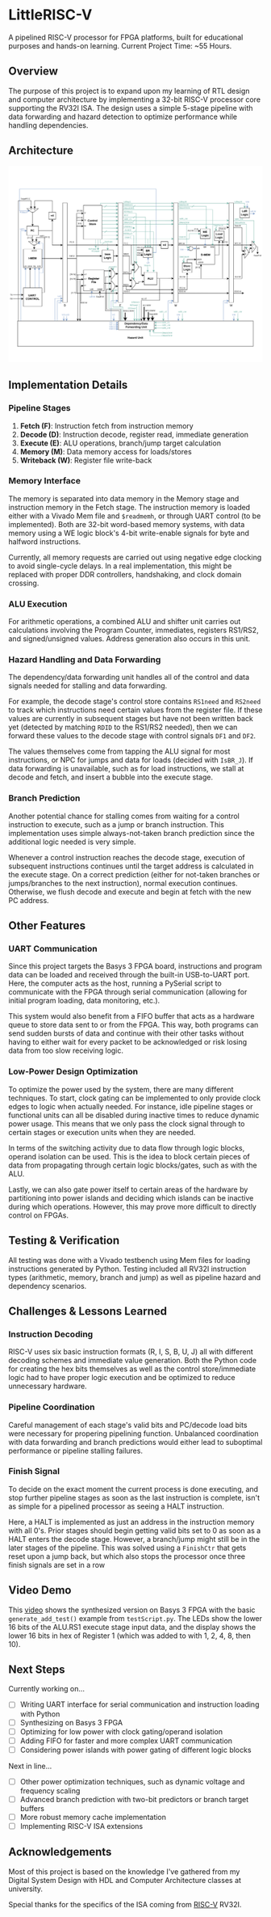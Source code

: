 # LittleRISC-V

A pipelined RISC-V processor for FPGA platforms, built for educational purposes and hands-on learning. Current Project Time: ~55 Hours.

## Overview

The purpose of this project is to expand upon my learning of RTL design and computer architecture by implementing a 32-bit RISC-V processor core supporting the RV32I ISA. The design uses a simple 5-stage pipeline with data forwarding and hazard detection to optimize performance while handling dependencies.

## Architecture

![little-risc-v architecture](./readme/little-risc-v-architecture200.png "little-risc-v architecture")

## Implementation Details

### Pipeline Stages
1. **Fetch (F)**: Instruction fetch from instruction memory
2. **Decode (D)**: Instruction decode, register read, immediate generation
3. **Execute (E)**: ALU operations, branch/jump target calculation
4. **Memory (M)**: Data memory access for loads/stores
5. **Writeback (W)**: Register file write-back

### Memory Interface
The memory is separated into data memory in the Memory stage and instruction memory in the Fetch stage. The instruction memory is loaded either with a Vivado Mem file and `$readmemh`, or through UART control (to be implemented). Both are 32-bit word-based memory systems, with data memory using a WE logic block's 4-bit write-enable signals for byte and halfword instructions.

Currently, all memory requests are carried out using negative edge clocking to avoid single-cycle delays. In a real implementation, this might be replaced with proper DDR controllers, handshaking, and clock domain crossing.

### ALU Execution
For arithmetic operations, a combined ALU and shifter unit carries out calculations involving the Program Counter, immediates, registers RS1/RS2, and signed/unsigned values. Address generation also occurs in this unit.

### Hazard Handling and Data Forwarding
The dependency/data forwarding unit handles all of the control and data signals needed for stalling and data forwarding. 

For example, the decode stage's control store contains `RS1need` and `RS2need` to track which instructions need certain values from the register file. If these values are currently in subsequent stages but have not been written back yet (detected by matching `RDID` to the RS1/RS2 needed), then we can forward these values to the decode stage with control signals `DF1` and `DF2`. 

The values themselves come from tapping the ALU signal for most instructions, or NPC for jumps and data for loads (decided with `IsBR_J`). If data forwarding is unavailable, such as for load instructions, we stall at decode and fetch, and insert a bubble into the execute stage. 

### Branch Prediction
Another potential chance for stalling comes from waiting for a control instruction to execute, such as a jump or branch instruction. This implementation uses simple always-not-taken branch prediction since the additional logic needed is very simple. 

Whenever a control instruction reaches the decode stage, execution of subsequent instructions continues until the target address is calculated in the execute stage. On a correct prediction (either for not-taken branches or jumps/branches to the next instruction), normal execution continues. Otherwise, we flush decode and execute and begin at fetch with the new PC address.

## Other Features

### UART Communication

Since this project targets the Basys 3 FPGA board, instructions and program data can be loaded and received through the built-in USB-to-UART port. Here, the computer acts as the host, running a PySerial script to communicate with the FPGA through serial communication (allowing for initial program loading, data monitoring, etc.).

This system would also benefit from a FIFO buffer that acts as a hardware queue to store data sent to or from the FPGA. This way, both programs can send sudden bursts of data and continue with their other tasks without having to either wait for every packet to be acknowledged or risk losing data from too slow receiving logic. 

### Low-Power Design Optimization

To optimize the power used by the system, there are many different techniques. To start, clock gating can be implemented to only provide clock edges to logic when actually needed. For instance, idle pipeline stages or functional units can all be disabled during inactive times to reduce dynamic power usage. This means that we only pass the clock signal through to certain stages or execution units when they are needed.

In terms of the switching activity due to data flow through logic blocks, operand isolation can be used. This is the idea to block certain pieces of data from propagating through certain logic blocks/gates, such as with the ALU.

Lastly, we can also gate power itself to certain areas of the hardware by partitioning into power islands and deciding which islands can be inactive during which operations. However, this may prove more difficult to directly control on FPGAs.

## Testing & Verification

All testing was done with a Vivado testbench using Mem files for loading instructions generated by Python. Testing included all RV32I instruction types (arithmetic, memory, branch and jump) as well as pipeline hazard and dependency scenarios.

## Challenges & Lessons Learned

### Instruction Decoding
RISC-V uses six basic instruction formats (R, I, S, B, U, J) all with different decoding schemes and immediate value generation. Both the Python code for creating the hex bits themselves as well as the control store/immediate logic had to have proper logic execution and be optimized to reduce unnecessary hardware.

### Pipeline Coordination
Careful management of each stage's valid bits and PC/decode load bits were necessary for propering pipelining function. Unbalanced coordination with data forwarding and branch predictions would either lead to suboptimal performance or pipeline stalling failures.

### Finish Signal
To decide on the exact moment the current process is done executing, and stop further pipeline stages as soon as the last instruction is complete, isn't as simple for a pipelined processor as seeing a HALT instruction. 

Here, a HALT is implemented as just an address in the instruction memory with all 0's. Prior stages should begin getting valid bits set to 0 as soon as a HALT enters the decode stage. However, a branch/jump might still be in the later stages of the pipeline. This was solved using a `FinishCtr` that gets reset upon a jump back, but which also stops the processor once three finish signals are set in a row

## Video Demo

This [video](https://drive.google.com/file/d/1oCVr7mlt3CBNa0UVcwoZdZKpuwLAlaj_/view?usp=sharing) shows the synthesized version on Basys 3 FPGA with the basic `generate_add_test()` example from `testScript.py`. The LEDs show the lower 16 bits of the ALU.RS1 execute stage input data, and the display shows the lower 16 bits in hex of Register 1 (which was added to with 1, 2, 4, 8, then 10).

## Next Steps

Currently working on...
- [ ] Writing UART interface for serial communication and instruction loading with Python
- [ ] Synthesizing on Basys 3 FPGA
- [ ] Optimizing for low power with clock gating/operand isolation
- [ ] Adding FIFO for faster and more complex UART communication
- [ ] Considering power islands with power gating of different logic blocks 

Next in line...
- [ ] Other power optimization techniques, such as dynamic voltage and frequency scaling
- [ ] Advanced branch prediction with two-bit predictors or branch target buffers
- [ ] More robust memory cache implementation
- [ ] Implementing RISC-V ISA extensions

## Acknowledgements
Most of this project is based on the knowledge I've gathered from my Digital System Design with HDL and Computer Architecture classes at university.

Special thanks for the specifics of the ISA coming from [RISC-V](https://github.com/riscv) RV32I.
